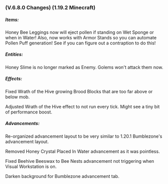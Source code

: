 ### **(V.6.8.0 Changes) (1.19.2 Minecraft)**

##### Items:
Honey Bee Leggings now will eject pollen if standing on Wet Sponge or when in Water!
 Also, now works with Armor Stands so you can automate Pollen Puff generation! See if you can figure out a contraption to do this!

##### Entities:
Honey Slime is no longer marked as Enemy. Golems won't attack them now.

##### Effects:
Fixed Wrath of the Hive growing Brood Blocks that are too far above or below mob.

Adjusted Wrath of the Hive effect to not run every tick. Might see a tiny bit of performance boost.

##### Advancements:
Re-organized advancement layout to be very similar to 1.20.1 Bumblezone's advancement layout.

Removed Honey Crystal Placed In Water advancement as it was pointless.

Fixed Beehive Beeswax to Bee Nests advancement not triggering when Visual Workstation is on.

Darken background for Bumblezone advancement tab.